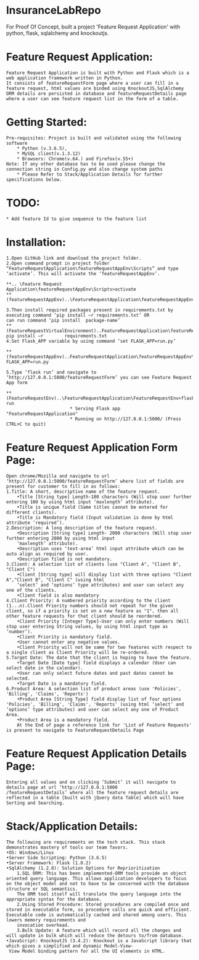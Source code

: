# InsuranceLabRepo
For Proof Of Concept, built a project 'Feature Request Application' with python, flask, sqlalchemy and knockoutjs.

# Feature Request Application:
	Feature Request Application is built with Python and Flask which is a web application framework written in Python. 
    It consists of featureRequestForm page where a user can fill in a feature request, html values are binded using KnockoutJS,SqlAlchemy ORM details are persisted in database and featureRequestDetails page where a user can see feature request list in the form of a table. 
    
# Getting Started:
	Pre-requisites: Project is built and validated using the following software
		* Python (v.3.6.5), 
		* MySQL client(v.1.3.12)
		* Browsers: Chrome(v.64.) and Firefox(v.55+)
	Note: If any other database has to be used please change the connection string in Config.py and also change system paths 
    	* Please Refer to Stack/Application Details for further specifications below.
    
# TODO:
	* Add feature Id to give sequence to the feature list

# Installation:
	1.Open GitHub link and download the project folder.
	2.Open command prompt in project folder “FeatureRequestApplication\featureRequestAppEnv\Scripts” and type
	‘activate’. This will activate the ‘featureRequestAppEnv’.

	**.. \Feature Request Application\featureRequestAppEnv\Scripts>activate
	**(featureRequestAppEnv)..\FeatureRequestApplication\featureRequestAppEnv\Scripts>
		
	3.Then install required packages present in requirements.txt by executing command ‘pip install –r requirements.txt’ OR
	can run command ‘pip install  package-name’
	**(FeatureRequestVirtualEnvironment)..FeatureRequestApplication\featureRequestAppEnv\Scripts> pip install –r 		requirements.txt
	4.Set Flask_APP variable by using command ‘set FLASK_APP=run.py’
	
	**(featureRequestAppEnv)..FeatureRequestApplication\featureRequestAppEnv\Scripts>set FLASK_APP=run.py
        
	5.Type ‘flask run’ and navigate to ‘http://127.0.0.1:5000/featureRequestForm’ you can see Feature Request App form
	
	**(FeatureRequestEnv)..\FeatureRequestApplication\FeatureRequestEnv>flask run
 							* Serving Flask app "FeatureRequestApplication"
							* Running on http://127.0.0.1:5000/ (Press CTRL+C to quit)
 					
 # Feature Request Application Form Page:
 	Open chrome/Mozilla and navigate to url ‘http://127.0.0.1:5000/featureRequestForm’ where list of fields are present for customer to fill in as follows:
	1.Title: A short, descriptive name of the feature request.
		•Title [String type] Length-100 characters (Will stop user further entering 100 by using html input ‘maxlength’ attribute).
		•Title is unique field (Same titles cannot be entered for different clients).
		•Title is Mandatory field (Input validation is done by html attribute ‘required’).
	2.Description: A long description of the feature request.
		•Description [String type] Length- 2000 characters (Will stop user further entering 2000 by using html input 
		‘maxlength’ attribute).
		•Description uses ‘text-area’ html input attribute which can be auto align as required by user.
		•Description filed is not mandatory.
	3.Client: A selection list of clients (use "Client A", "Client B", "Client C")
		•Client [String type] will display list with three options "Client A","Client B", "Client C" (using html  
		‘select’ and ‘options’ type attributes) and user can select any one of the clients.
		•Client field is also mandatory
	4.Client Priority: A numbered priority according to the client (1...n).Client Priority numbers should not repeat for the given client, so if a priority is set on a new feature as "1", then all other feature requests for that client should be reordered.
		•Client Priority [Integer Type]-User can only enter numbers (Will stop user entering String values, by using html input type as ‘number’).
		•Client Priority is mandatory field.
		•User cannot enter any negative values.
		•Client Priority will not be same for two features with respect to a single client as Client Priority will be re-ordered.
	5.Target Date: The date that the client is hoping to have the feature.
		•Target Date [Date type] field displays a calendar (User can select date in the calendar).
		•User can only select future dates and past dates cannot be selected.
		•Target Date is a mandatory field.
	6.Product Area: A selection list of product areas (use 'Policies', 'Billing', 'Claims', 'Reports')
		•Product Area [String Type] field display list of four options 'Policies', 'Billing', 'Claims', 'Reports' (using html ‘select’ and ‘options’ type attributes) and user can select any one of Product Area.
		•Product Area is a mandatory field.
    	At the End of page a reference link for 'List of Feature Requests' is present to navigate to FeatureRequestDetails Page
        
# Feature Request Application Details Page:
	Entering all values and on clicking ‘Submit’ it will navigate to details page at url ‘http://127.0.0.1:5000
	/featureRequestDetails’ where all the feature request details are reflected in a table [built with jQuery data Table] which will have Sorting and Searching.
	
# Stack/Application Details:
	The following are requirements on the tech stack. This stack demonstrates mastery of tools our team favors.
	•OS: Windows/Linux
	•Server Side Scripting: Python (3.6.5)
	•Server Framework: Flask (1.0.2)
	•SqlAlchemy (1.2.8): Solution Options for Reprioritization
		1.SQL ORM: This has been implemented-ORM tools provide an object oriented query language. This allows application developers to focus on the object model and not to have to be concerned with the database structure or SQL semantics.
		The ORM tool itself will translate the query language into the appropriate syntax for the database.
		2.Using Stored Procedure: Stored procedures are compiled once and stored in executable form, so procedure calls are quick and efficient. Executable code is automatically cached and shared among users. This lowers memory requirements and
		invocation overhead.
		3.Bulk Update: A feature which will record all the changes and will update in bulk which will reduce the detours to/from database.
	•JavaScript: KnockoutJS (3.4.2): Knockout is a JavaScript library that which gives a simplified and dynamic Model-View-
	 View Model binding pattern for all the UI elements in HTML.
	


                


